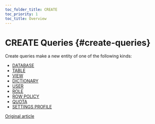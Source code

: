 ```yaml
---
toc_folder_title: CREATE
toc_priority: 1
toc_title: Overview
---
```


# CREATE Queries {#create-queries}

Create queries make a new entity of one of the following kinds:

-   [DATABASE](../../../sql-reference/statements/create/database.md)
-   [TABLE](../../../sql-reference/statements/create/table.md)
-   [VIEW](../../../sql-reference/statements/create/view.md)
-   [DICTIONARY](../../../sql-reference/statements/create/dictionary.md)
-   [USER](../../../sql-reference/statements/create/user.md)
-   [ROLE](../../../sql-reference/statements/create/role.md)
-   [ROW POLICY](../../../sql-reference/statements/create/row-policy.md)
-   [QUOTA](../../../sql-reference/statements/create/quota.md)
-   [SETTINGS PROFILE](../../../sql-reference/statements/create/settings-profile.md)

[Original article](https://clickhouse.tech/docs/en/sql-reference/statements/create/) <!--hide-->
